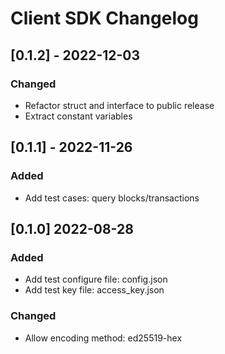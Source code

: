 # Client SDK Changelog

## [0.1.2] - 2022-12-03

### Changed

- Refactor struct and interface to public release
- Extract constant variables

## [0.1.1] - 2022-11-26

### Added

- Add test cases: query blocks/transactions

## [0.1.0] 2022-08-28

### Added

- Add test configure file: config.json
- Add test key file: access_key.json

### Changed

- Allow encoding method: ed25519-hex
